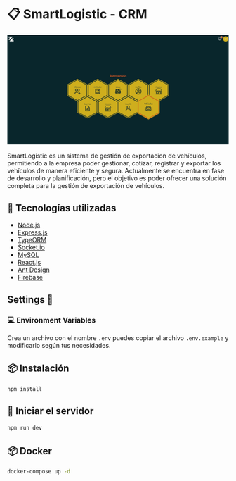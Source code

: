 # 📋 SmartLogistic - CRM

![SmartLogistic Screenshot](./doc/images/home.jpg)  

SmartLogistic es un sistema de gestión de exportacion de vehículos, permitiendo a la empresa poder gestionar, cotizar, registrar y exportar los vehículos de manera eficiente y segura. Actualmente se encuentra en fase de desarrollo y planificación, pero el objetivo es poder ofrecer una solución completa para la gestión de exportación de vehículos.

## 🚀 Tecnologías utilizadas  
- [Node.js](https://nodejs.org/es/)
- [Express.js](https://expressjs.com/)
- [TypeORM](https://typeorm.io/)
- [Socket.io](https://socket.io/docs/v4)
- [MySQL](https://www.mysql.com/)
- [React.js](https://react.dev/)
- [Ant Design](https://ant.design/)
- [Firebase](https://firebase.google.com/)

## Settings 🔧
### 💻 Environment Variables
Crea un archivo con el nombre `.env` puedes copiar el archivo `.env.example` y modificarlo según tus necesidades.

## 📦 Instalación
```bash
npm install
```

## 🚀 Iniciar el servidor
```bash
npm run dev
```

## 📦 Docker
```bash
docker-compose up -d
```